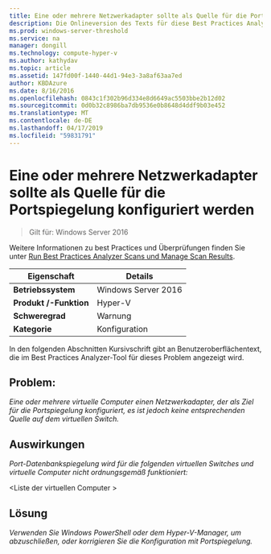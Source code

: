 ```yaml
---
title: Eine oder mehrere Netzwerkadapter sollte als Quelle für die Portspiegelung konfiguriert werden
description: Die Onlineversion des Texts für diese Best Practices Analyzer-Regel.
ms.prod: windows-server-threshold
ms.service: na
manager: dongill
ms.technology: compute-hyper-v
ms.author: kathydav
ms.topic: article
ms.assetid: 147fd00f-1440-44d1-94e3-3a8af63aa7ed
author: KBDAzure
ms.date: 8/16/2016
ms.openlocfilehash: 0843c1f302b96d334e8d6649ac5503bbe2b12d02
ms.sourcegitcommit: 0d0b32c8986ba7db9536e0b8648d4ddf9b03e452
ms.translationtype: MT
ms.contentlocale: de-DE
ms.lasthandoff: 04/17/2019
ms.locfileid: "59831791"
---
```

# <a name="one-or-more-network-adapters-should-be-configured-as-the-source-for-port-mirroring"></a>Eine oder mehrere Netzwerkadapter sollte als Quelle für die Portspiegelung konfiguriert werden

>Gilt für: Windows Server 2016

Weitere Informationen zu best Practices und Überprüfungen finden Sie unter [Run Best Practices Analyzer Scans und Manage Scan Results](https://go.microsoft.com/fwlink/p/?LinkID=223177).  
  
|Eigenschaft|Details|  
|-|-|  
|**Betriebssystem**|Windows Server 2016|
|**Produkt /-Funktion**|Hyper-V|  
|**Schweregrad**|Warnung|  
|**Kategorie**|Konfiguration|  
  
In den folgenden Abschnitten Kursivschrift gibt an Benutzeroberflächentext, die im Best Practices Analyzer-Tool für dieses Problem angezeigt wird.  
  
## <a name="issue"></a>**Problem:**  
*Eine oder mehrere virtuelle Computer einen Netzwerkadapter, der als Ziel für die Portspiegelung konfiguriert, es ist jedoch keine entsprechenden Quelle auf dem virtuellen Switch.*  
  
## <a name="impact"></a>**Auswirkungen**  
*Port-Datenbankspiegelung wird für die folgenden virtuellen Switches und virtuelle Computer nicht ordnungsgemäß funktioniert:*  
  
\<Liste der virtuellen Computer >  
  
## <a name="resolution"></a>**Lösung**  
*Verwenden Sie Windows PowerShell oder dem Hyper-V-Manager, um abzuschließen, oder korrigieren Sie die Konfiguration mit Portspiegelung.*  
  


